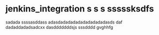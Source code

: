 # jenkins_integration s s s sssssksdfs
sadada
ssssasddass
adasdadadadadadadadadadasds
daf
dadaddadadsadcxx
dasdddddddsjs
sssdddd
gvghhfg
